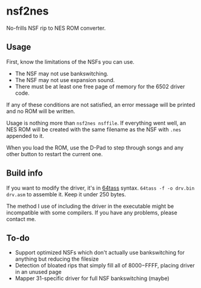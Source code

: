 # nsf2nes
No-frills NSF rip to NES ROM converter.


## Usage
First, know the limitations of the NSFs you can use.
- The NSF may not use bankswitching.
- The NSF may not use expansion sound.
- There must be at least one free page of memory for the 6502 driver code.

If any of these conditions are not satisfied, an error message will be printed and no ROM will be written.

Usage is nothing more than `nsf2nes nsffile`. If everything went well, an NES ROM will be created with the same filename as the NSF with `.nes` appended to it.

When you load the ROM, use the D-Pad to step through songs and any other button to restart the current one.


## Build info
If you want to modify the driver, it's in [64tass](http://tass64.sourceforge.net) syntax. `64tass -f -o drv.bin drv.asm` to assemble it. Keep it under 250 bytes.

The method I use of including the driver in the executable might be incompatible with some compilers. If you have any problems, please contact me.


## To-do
- Support optimized NSFs which don't actually use bankswitching for anything but reducing the filesize
- Detection of bloated rips that simply fill all of $8000-$FFFF, placing driver in an unused page
- Mapper 31-specific driver for full NSF bankswitching (maybe)